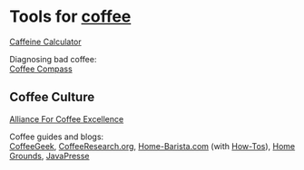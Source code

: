 
# Tools for [coffee](https://adequate.life/coffee/)

[Caffeine Calculator](https://www.caffeineinformer.com/death-by-caffeine)

Diagnosing bad coffee:  
[Coffee Compass](https://www.baristahustle.com/coffee-compass/)

## Coffee Culture

[Alliance For Coffee Excellence](https://allianceforcoffeeexcellence.org/)

Coffee guides and blogs:  
[CoffeeGeek](https://coffeegeek.com/),
[CoffeeResearch.org](https://www.coffeeresearch.org/),
[Home-Barista.com](https://www.home-barista.com/) (with [How-Tos](https://www.home-barista.com/howtos.html)),
[Home Grounds](https://www.homegrounds.co/),
[JavaPresse](https://www.javapresse.com/)
